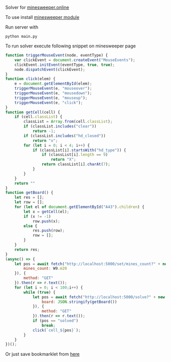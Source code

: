 Solver for [minesweeper.online](https://minesweeper.online/)

To use install [minesweeper module](https://github.com/mrgriscom/minesweepr)

Run server with
```
python main.py
```
To run solver execute following snippet on minesweeper page
```js
function triggerMouseEvent(node, eventType) {
    var clickEvent = document.createEvent("MouseEvents");
    clickEvent.initEvent(eventType, true, true);
    node.dispatchEvent(clickEvent);
}
function click(elem) {
    e = document.getElementById(elem);
    triggerMouseEvent(e, "mouseover");
    triggerMouseEvent(e, "mousedown");
    triggerMouseEvent(e, "mouseup");
    triggerMouseEvent(e, "click");
}
function getCell(cell) {
    if (cell.classList) {
        classList = Array.from(cell.classList);
        if (classList.includes("clear"))
            return -1;
        if (classList.includes("hd_closed"))
            return "x";
        for (let i = 0; i < 4; i++) {
            if (classList[i].startsWith("hd_type")) {
                if (classList[i].length == 9)
                    return "X";
                return classList[i].charAt(7);
            }
        }
    }
    return ""
}
function getBoard() {
    let res = [];
    let row = [];
    for (let el of document.getElementById("A43").children) {
        let x = getCell(el);
        if (x != -1)
            row.push(x);
        else {
            res.push(row);
            row = [];
        }
    }
    return res;
}
(async() => {
	let pos = await fetch("http://localhost:5000/set/mines_count?" + new URLSearchParams({
	    mines_count: W9.m20
	}), {
	    method: "GET"
	}).then(r => r.text());
    for (let i = 0; i < 100;i++) {
        while (true) {
            let pos = await fetch("http://localhost:5000/solve?" + new URLSearchParams({
                board: JSON.stringify(getBoard())
            }), {
                method: "GET"
            }).then(r => r.text());
            if (pos == "solved")
                break;
            click(`cell_${pos}`);
        }
    }
})();
```
Or just save bookmarklet from [here](https://rprtr258.github.io/bookmarklets.html)
